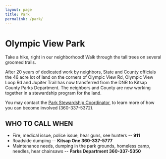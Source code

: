 ```yaml
---
layout: page
title: Park
permalink: /park/
---
```


# Olympic View Park 

Take a hike, right in our neighborhood! Walk through the tall trees on several groomed trails.

After 20 years of dedicated work by neighbors, State and County officials the 46 acre lot of land on the corners of Olympic View Rd, Olympic View Loop Rd and Jupiter Trail has now transferred from the DNR to Kitsap County Parks Department. The neighbors and County are now working together in a stewardship program for the land. 


You may contact the [Park Stewardship Coordinator](https://www.kitsapgov.com/parks/Pages/Volunteer.aspx), to learn more of how you can become involved (360-337-5372).


## WHO TO CALL WHEN
- Fire, medical issue, police issue, hear guns, see hunters -- **911**
- Roadside dumping -- **Kitsap One 360-337-5777**
- Maintenance needs, dumping in the park grounds, homeless camp, needles, hear chainsaws -- **Parks Department  360-337-5350**
